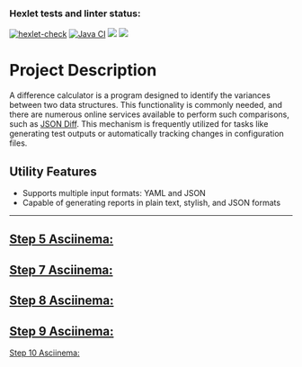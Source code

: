 ### Hexlet tests and linter status:
[![hexlet-check](https://github.com/DUSHA20/java-project-71/actions/workflows/hexlet-check.yml/badge.svg)](https://github.com/DUSHA20/java-project-71/actions/workflows/hexlet-check.yml)
[![Java CI](https://github.com/DUSHA20/java-project-71/actions/workflows/main.yml/badge.svg)](https://github.com/DUSHA20/java-project-71/actions/workflows/main.yml)
<a href="https://codeclimate.com/github/DUSHA20/java-project-71/maintainability"><img src="https://api.codeclimate.com/v1/badges/503b817f77f15a2c94f7/maintainability" /></a>
<a href="https://codeclimate.com/github/DUSHA20/java-project-71/test_coverage"><img src="https://api.codeclimate.com/v1/badges/503b817f77f15a2c94f7/test_coverage" /></a>

# Project Description

A difference calculator is a program designed to identify the variances between two data structures. This functionality is commonly needed, and there are numerous online services available to perform such comparisons, such as [JSON Diff](http://www.jsondiff.com/). This mechanism is frequently utilized for tasks like generating test outputs or automatically tracking changes in configuration files.

## Utility Features

- Supports multiple input formats: YAML and JSON
- Capable of generating reports in plain text, stylish, and JSON formats


***

[Step 5 Asciinema:](https://asciinema.org/a/np9tVxGUrIvv2lHbf7mJn2Sxc)
---
[Step 7 Asciinema:](https://asciinema.org/a/TAHwJT2IkxUi9AoiI3F4sTl3D)
---
[Step 8 Asciinema:](https://asciinema.org/a/p7bpM880bD1ymjveRWQMW4rvh)
---
[Step 9 Asciinema:](https://asciinema.org/a/J1StiA94EMt8wcYlaMRZIt6TV)
---
[Step 10 Asciinema:](https://asciinema.org/a/dLjt2v62gudy5oSclejdjKs5w) 
